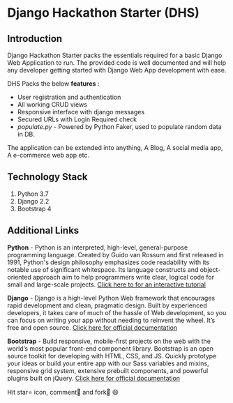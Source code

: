 # Django Hackathon Starter (DHS)

## Introduction

Django Hackathon Starter packs the essentials required for a basic Django Web Application to run.
The provided code is well documented and will help any developer getting started with Django Web App development with ease.

DHS Packs the below **features** :
* User registration and authentication
* All working CRUD views
* Responsive interface with django messages
* Secured URLs with Login Required check
* _populate.py_ - Powered by Python Faker, used to populate random data in DB.

The application can be extended into anything, A Blog, A social media app, A e-commerce web app etc.

## Technology Stack

1. Python 3.7
2. Django 2.2
3. Bootstrap 4

## Additional Links

**Python** - Python is an interpreted, high-level, general-purpose programming language. Created by Guido van Rossum and first released in 1991, Python's design philosophy emphasizes code readability with its notable use of significant whitespace. Its language constructs and object-oriented approach aim to help programmers write clear, logical code for small and large-scale projects. [Click here to for an interactive tutorial](https://www.codecademy.com/learn/learn-python)

**Django** - Django is a high-level Python Web framework that encourages rapid development and clean, pragmatic design. Built by experienced developers, it takes care of much of the hassle of Web development, so you can focus on writing your app without needing to reinvent the wheel. It’s free and open source. [Click here for official documentation](https://docs.djangoproject.com/en/2.2/)

**Bootstrap** - Build responsive, mobile-first projects on the web with the world’s most popular front-end component library. Bootstrap is an open source toolkit for developing with HTML, CSS, and JS. Quickly prototype your ideas or build your entire app with our Sass variables and mixins, responsive grid system, extensive prebuilt components, and powerful plugins built on jQuery. [Click here for official documentation](https://getbootstrap.com/docs/4.3/getting-started/introduction/)

Hit star:star: icon, comment:speech_balloon: and fork:fork_and_knife:
:smile: